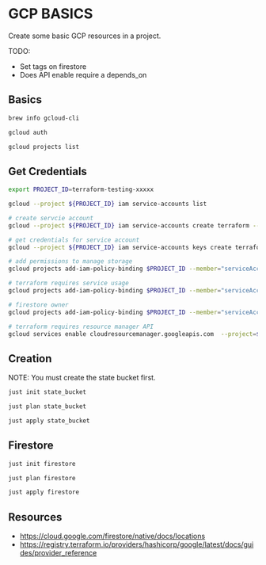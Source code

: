 # GCP BASICS

Create some basic GCP resources in a project.  

TODO:

* Set tags on firestore
* Does API enable require a depends_on

## Basics

```sh
brew info gcloud-cli

gcloud auth

gcloud projects list
```

## Get Credentials

```sh
export PROJECT_ID=terraform-testing-xxxxx

gcloud --project ${PROJECT_ID} iam service-accounts list

# create servcie account
gcloud --project ${PROJECT_ID} iam service-accounts create terraform --description="Terraform admin" --display-name="Terraform Admin"

# get credentials for service account
gcloud --project ${PROJECT_ID} iam service-accounts keys create terraform-sa.json --iam-account=terraform@${PROJECT_ID}.iam.gserviceaccount.com

# add permissions to manage storage
gcloud projects add-iam-policy-binding $PROJECT_ID --member="serviceAccount:terraform@${PROJECT_ID}.iam.gserviceaccount.com" --role="roles/storage.admin"

# terraform requires service usage
gcloud projects add-iam-policy-binding $PROJECT_ID --member="serviceAccount:terraform@${PROJECT_ID}.iam.gserviceaccount.com" --role="roles/serviceusage.serviceUsageAdmin"

# firestore owner
gcloud projects add-iam-policy-binding $PROJECT_ID --member="serviceAccount:terraform@${PROJECT_ID}.iam.gserviceaccount.com" --role="roles/datastore.owner"

# terraform requires resource manager API
gcloud services enable cloudresourcemanager.googleapis.com  --project=${PROJECT_ID}
```

## Creation

NOTE: You must create the state bucket first.  

```sh
just init state_bucket  

just plan state_bucket

just apply state_bucket
```

## Firestore

```sh
just init firestore  

just plan firestore

just apply firestore
```

## Resources

* https://cloud.google.com/firestore/native/docs/locations
* https://registry.terraform.io/providers/hashicorp/google/latest/docs/guides/provider_reference
